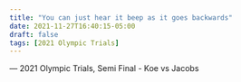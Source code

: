 ```yaml
---
title: "You can just hear it beep as it goes backwards"
date: 2021-11-27T16:40:15-05:00
draft: false
tags: [2021 Olympic Trials]
---
```

— 2021 Olympic Trials, Semi Final - Koe vs Jacobs
<!--more--> 

